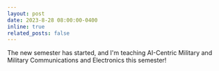 ```yaml
---
layout: post
date: 2023-8-28 08:00:00-0400
inline: true
related_posts: false
---
```


The new semester has started, and I'm teaching AI-Centric Military and Military Communications and Electronics this semester!
